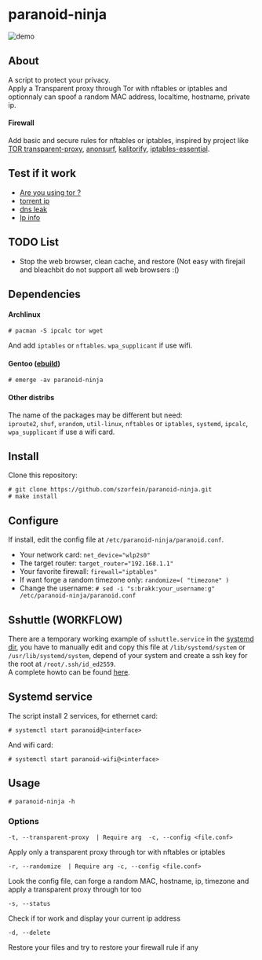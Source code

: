 # paranoid-ninja
![demo](https://raw.githubusercontent.com/szorfein/paranoid-ninja/master/demo/paranoid-ninja.png)

## About 
A script to protect your privacy.  
Apply a Transparent proxy through Tor with nftables or iptables and optionnaly can spoof a random MAC address, localtime, hostname, private ip.  

#### Firewall
Add basic and secure rules for nftables or iptables, inspired by project like [TOR transparent-proxy](https://trac.torproject.org/projects/tor/wiki/doc/TransparentProxy), [anonsurf](https://github.com/ParrotSec/anonsurf), [kalitorify](https://github.com/brainfucksec/kalitorify.git), [iptables-essential](https://github.com/trimstray/iptables-essentials). 

## Test if it work
+ [Are you using tor ?](https://check.torproject.org/)
+ [torrent ip](http://ipmagnet.services.cbcdn.com)
+ [dns leak](https://www.dnsleaktest.com)
+ [Ip info](https://whoer.net/#)

## TODO List
+ Stop the web browser, clean cache, and restore (Not easy with firejail and bleachbit do not support all web browsers :()

## Dependencies
#### Archlinux
    
    # pacman -S ipcalc tor wget

And add `iptables` or `nftables`. `wpa_supplicant` if use wifi.

#### Gentoo ([ebuild](https://github.com/szorfein/paranoid-ninja/tree/master/packages))

    # emerge -av paranoid-ninja

#### Other distribs
The name of the packages may be different but need:  
`iproute2`, `shuf`, `urandom`, `util-linux`, `nftables` or `iptables`, `systemd`, `ipcalc`, `wpa_supplicant` if use a wifi card.  

## Install
Clone this repository:

    # git clone https://github.com/szorfein/paranoid-ninja.git
    # make install

## Configure
If install, edit the config file at `/etc/paranoid-ninja/paranoid.conf`.

+ Your network card: `net_device="wlp2s0"`
+ The target router: `target_router="192.168.1.1"`
+ Your favorite firewall: `firewall="iptables"`
+ If want forge a random timezone only: `randomize=( "timezone" )`
+ Change the username: `# sed -i "s:brakk:your_username:g" /etc/paranoid-ninja/paranoid.conf`

## Sshuttle (WORKFLOW)
There are a temporary working example of `sshuttle.service` in the [systemd dir](https://github.com/szorfein/paranoid-ninja/tree/master/systemd), you have to manually edit and copy this file at `/lib/systemd/system` or `/usr/lib/systemd/system`, depend of your system and create a ssh key for the root at `/root/.ssh/id_ed2559`.  
A complete howto can be found [here](https://github.com/szorfein/Gentoo-ZFS/wiki/12.privacy).  

## Systemd service
The script install 2 services, for ethernet card:

    # systemctl start paranoid@<interface>

And wifi card:

    # systemctl start paranoid-wifi@<interface>

## Usage

    # paranoid-ninja -h

### Options

    -t, --transparent-proxy  | Require arg  -c, --config <file.conf>

Apply only a transparent proxy through tor with nftables or iptables

    -r, --randomize  | Require arg -c, --config <file.conf>

Look the config file, can forge a random MAC, hostname, ip, timezone and apply a transparent proxy through tor too

    -s, --status

Check if tor work and display your current ip address

    -d, --delete

Restore your files and try to restore your firewall rule if any
